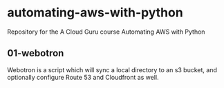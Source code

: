 # automating-aws-with-python
Repository for the A Cloud Guru course Automating AWS with Python

## 01-webotron

Webotron is a script which will sync a local directory to an s3 bucket, and optionally configure Route 53 and Cloudfront as well.
